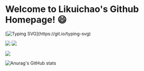 # Welcome to Likuichao's Github Homepage! :smile:

[![Typing SVG](https://readme-typing-svg.demolab.com?font=Amatic+SC&weight=700&size=30&pause=1000&color=2999F7&width=435&lines=Welcome+to+my+Github!;hope+to+help+you!)](https://git.io/typing-svg)

<p>
<img src="https://img.shields.io/static/v1?label=Program&message=Java&color=blue"/>
<a href="https://blog.csdn.net/daoshen1314?spm=1000.2115.3001.5343"><img src="https://img.shields.io/static/v1?label=Blog&message=CSDN&color=red"/></a>
</p>

![](https://github-readme-stats.vercel.app/api/top-langs/?username=likuichao&theme=transparent&layout=compact)

![Anurag's GitHub stats](https://github-readme-stats.vercel.app/api?username=Likuichao&show_icons=true&theme=transparent)

